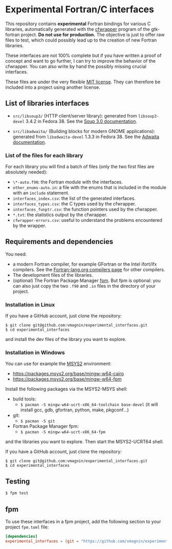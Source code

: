 # Experimental Fortran/C interfaces

This repository contains **experimental** Fortran bindings for various C libraries, automatically generated with the [cfwrapper](https://github.com/vmagnin/gtk-fortran/wiki/How-to-hack-the-cfwrapper) program of the gtk-fortran project. **Do not use for production.** The objective is just to offer raw files to test, which could possibly lead up to the creation of new Fortran libraries.

These interfaces are not 100% complete but if you have written a proof of concept and want to go further, I can try to improve the behavior of the cfwrapper. You can also write by hand the possibly missing crucial interfaces.

These files are under the very flexible [MIT license](https://mit-license.org/). They can therefore be included into a project using another license.

## List of libraries interfaces

- `src/libsoup3/` (HTTP client/server library): generated from `libsoup3-devel` 3.4.2 in Fedora 38. See the [Soup 3.0 documentation](https://libsoup.org/libsoup-3.0/index.html).

- `src/libadwaita/` (Building blocks for modern GNOME applications): generated from `libadwaita-devel` 1.3.3 in Fedora 38. See the [Adwaita documentation](https://gnome.pages.gitlab.gnome.org/libadwaita/doc/).

### List of the files for each library

For each library you will find a batch of files (only the two first files are absolutely needed):

- `\*-auto.f90`: the Fortran module with the interfaces.
- `other_enums-auto.in`: a file with the enums that is included in the module with an `include` statement.
- `interfaces_index.csv`: the list of the generated interfaces.
- `interfaces_types.csv`: the C types used by the cfwrapper.
- `interfaces_funptr.csv`: the function pointers used by the cfwrapper.
- `*.txt`: the statistics output by the cfwrapper.
- `cfwrapper-errors.csv`: useful to understand the problems encountered by the wrapper.

## Requirements and dependencies

You need:

* a modern Fortran compiler, for example GFortran or the Intel ifort/ifx compilers. See the [Fortran-lang.org compilers page](https://fortran-lang.org/compilers/) for other compilers.
* The development files of the libraries.
* (optional) The Fortran Package Manager [fpm](https://fpm.fortran-lang.org/). But fpm is optional: you can also just copy the two `.f90` and `.in` files in the directory of your project.

### Installation in Linux

If you have a GitHub account, just clone the repository:

```
$ git clone git@github.com:vmagnin/experimental_interfaces.git
$ cd experimental_interfaces
```

and install the dev files of the library you want to explore.

### Installation in Windows

You can use for example the [MSYS2](http://www.msys2.org/) environment:

* https://packages.msys2.org/base/mingw-w64-cairo
* https://packages.msys2.org/base/mingw-w64-fpm

Install the following packages via the MSYS2-MSYS shell:

  * build tools: 
    * `$ pacman -S mingw-w64-ucrt-x86_64-toolchain base-devel` (it will install gcc, gdb, gfortran, python, make, pkgconf...)
  * git: 
    * `$ pacman -S git`
  * Fortran Package Manager fpm: 
    * `$ pacman -S mingw-w64-ucrt-x86_64-fpm`

and the libraries you want to explore. Then start the MSYS2-UCRT64 shell.

If you have a GitHub account, just clone the repository:

```
$ git clone git@github.com:vmagnin/experimental_interfaces.git
$ cd experimental_interfaces
```

## Testing

```bash
$ fpm test
```

## fpm

To use these interfaces in a fpm project, add the following section to your project `fpm.toml` file:

```toml
[dependencies]
experimental_interfaces = {git = "https://github.com/vmagnin/experimental_interfaces" }
```
